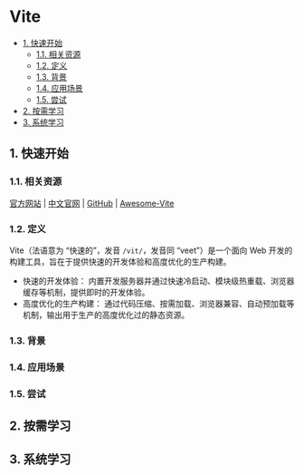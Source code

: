 # Vite<!-- omit in toc -->

- [1. 快速开始](#1-快速开始)
  - [1.1. 相关资源](#11-相关资源)
  - [1.2. 定义](#12-定义)
  - [1.3. 背景](#13-背景)
  - [1.4. 应用场景](#14-应用场景)
  - [1.5. 尝试](#15-尝试)
- [2. 按需学习](#2-按需学习)
- [3. 系统学习](#3-系统学习)

## 1. 快速开始

### 1.1. 相关资源

[官方网站](https://vitejs.dev) | [中文官网](https://cn.vitejs.dev) | [GitHub](https://github.com/vitejs) | [Awesome-Vite](https://github.com/vitejs/awesome-vite)

### 1.2. 定义

Vite（法语意为 “快速的”，发音 `/vit/`，发音同 “veet”）是一个面向 Web 开发的构建工具，旨在于提供快速的开发体验和高度优化的生产构建。

- 快速的开发体验： 内置开发服务器并通过快速冷启动、模块级热重载、浏览器缓存等机制，提供即时的开发体验。
- 高度优化的生产构建： 通过代码压缩、按需加载、浏览器兼容、自动预加载等机制，输出用于生产的高度优化过的静态资源。

### 1.3. 背景

### 1.4. 应用场景

### 1.5. 尝试

## 2. 按需学习

## 3. 系统学习
